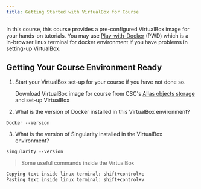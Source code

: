 ```yaml
---
title: Getting Started with VirtualBox for Course
---
```



In this course, this course provides a pre-configured VirtualBox image for your hands-on tutorials. You may use [Play-with-Docker](https://labs.play-with-docker.com/) (PWD) which is a in-browser linux terminal for docker environment if you have problems in setting-up VirtualBox.

## Getting Your Course Environment Ready

1. Start your VirtualBox set-up for your course if you have not done so.

   Download VirtualBox image for course from CSC's [Allas objects storage](https://a3s.fi/Biocontainer/BioContainer.ova) and set-up VirtualBox

2. What is the version of Docker installed in this VirtualBox environment?
```
Docker --Version
```
3. What is the version of Singularity installed in the VirtualBox environment?
```
singularity --version
````
> Some useful commands inside the VirtualBox
```bash
Copying text inside linux terminal: shift+control+c
Pasting text inside linux terminal: shift+control+v
```
